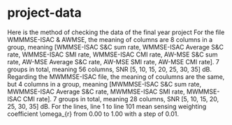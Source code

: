 # project-data

Here is the method of checking the data of the final year project
For the file WMMMSE-ISAC & AWMSE, the meaning of columns are 8 columns in a group, meaning [WMMSE-ISAC S&C sum rate, WMMSE-ISAC Average S&C rate, WMMSE-ISAC SMI rate, WMMSE-ISAC CMI rate, AW-MSE S&C sum rate, AW-MSE Average S&C rate, AW-MSE SMI rate, AW-MSE CMI rate]. 7 groups in total, meaning 56 columns, SNR [5, 10, 15, 20, 25, 30, 35] dB.
Regarding the MWMMSE-ISAC file, the meaning of coulumns are the same, but 4 columns in a group, meaning [MWMMSE-ISAC S&C sum rate, MWMMSE-ISAC Average S&C rate, MWMMSE-ISAC SMI rate, MWMMSE-ISAC CMI rate].  7 groups in total, meaning 28 columns, SNR [5, 10, 15, 20, 25, 30, 35] dB.
For the lines, line 1 to line 101 mean sensing weighting coefficient \omega_{r} from 0.00 to 1.00 with a step of 0.01.
